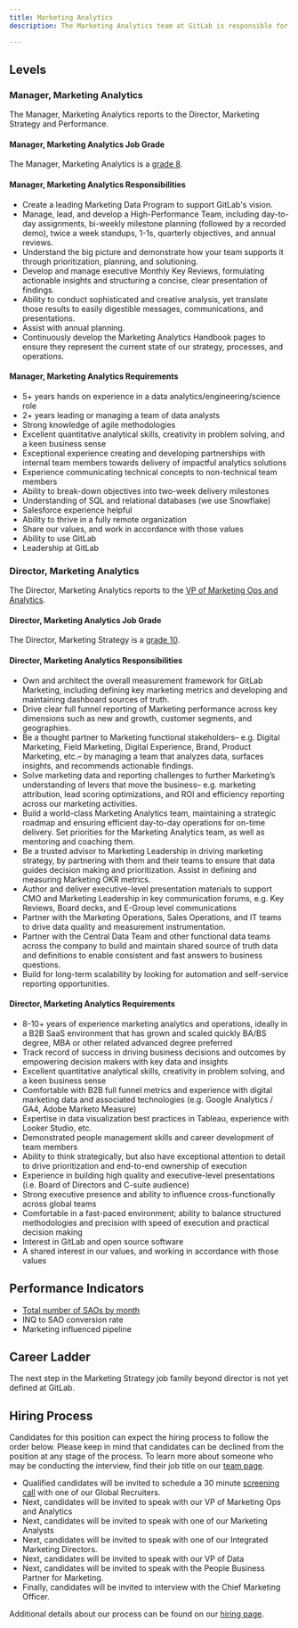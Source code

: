 ```yaml
---
title: Marketing Analytics
description: The Marketing Analytics team at GitLab is responsible for enabling the Marketing org with data and insights to drive marketing strategy, planning, and tactics that generate incremental improvements in our results, and empower us to cohesively communicate Marketing impact.

---
```


## Levels

### Manager, Marketing Analytics

The Manager, Marketing Analytics reports to the Director, Marketing Strategy and Performance.

#### Manager, Marketing Analytics Job Grade

The Manager, Marketing Analytics is a [grade 8](/handbook/total-rewards/compensation/compensation-calculator/#gitlab-job-grades).

#### Manager, Marketing Analytics Responsibilities

- Create a leading Marketing Data Program to support GitLab's vision.
- Manage, lead, and develop a High-Performance Team, including day-to-day assignments, bi-weekly milestone planning (followed by a recorded demo), twice a week standups, 1-1s, quarterly objectives, and annual reviews.
- Understand the big picture and demonstrate how your team supports it through prioritization, planning, and solutioning.
- Develop and manage executive Monthly Key Reviews, formulating actionable insights and structuring a concise, clear presentation of findings.
- Ability to conduct sophisticated and creative analysis, yet translate those results to easily digestible messages, communications, and presentations.
- Assist with annual planning.
- Continuously develop the Marketing Analytics Handbook pages to ensure they represent the current state of our strategy, processes, and operations.

#### Manager, Marketing Analytics Requirements

- 5+ years hands on experience in a data analytics/engineering/science role
- 2+ years leading or managing a team of data analysts
- Strong knowledge of agile methodologies
- Excellent quantitative analytical skills, creativity in problem solving, and a keen business sense
- Exceptional experience creating and developing partnerships with internal team members towards delivery of impactful analytics solutions
- Experience communicating technical concepts to non-technical team members
- Ability to break-down objectives into two-week delivery milestones
- Understanding of SQL and relational databases (we use Snowflake)
- Salesforce experience helpful
- Ability to thrive in a fully remote organization
- Share our values, and work in accordance with those values
- Ability to use GitLab
- Leadership at GitLab

### Director, Marketing Analytics

The Director, Marketing Analytics reports to the [VP of Marketing Ops and Analytics](/job-families/marketing/marketing-operations-and-analytics/#vp-marketing-operations-and-analytics).

#### Director, Marketing Analytics Job Grade

The Director, Marketing Strategy is a [grade 10](/handbook/total-rewards/compensation/compensation-calculator/#gitlab-job-grades).

#### Director, Marketing Analytics Responsibilities

- Own and architect the overall measurement framework for GitLab Marketing, including defining key marketing metrics and developing and maintaining dashboard sources of truth.
- Drive clear full funnel reporting of Marketing performance across key dimensions such as new and growth, customer segments, and geographies.
- Be a thought partner to Marketing functional stakeholders– e.g. Digital Marketing, Field Marketing, Digital Experience, Brand, Product Marketing, etc.– by managing a team that analyzes data, surfaces insights, and recommends actionable findings.
- Solve marketing data and reporting challenges to further Marketing’s understanding of levers that move the business– e.g. marketing attribution, lead scoring optimizations, and ROI and efficiency reporting across our marketing activities.
- Build a world-class Marketing Analytics team, maintaining a strategic roadmap and ensuring efficient day-to-day operations for on-time delivery. Set priorities for the Marketing Analytics team, as well as mentoring and coaching them.
- Be a trusted advisor to Marketing Leadership in driving marketing strategy, by partnering with them and their teams to ensure that data guides decision making and prioritization. Assist in defining and measuring Marketing OKR metrics.
- Author and deliver executive-level presentation materials to support CMO and Marketing Leadership in key communication forums, e.g. Key Reviews, Board decks, and E-Group level communications
- Partner with the Marketing Operations, Sales Operations, and IT teams to drive data quality and measurement instrumentation.
- Partner with the Central Data Team and other functional data teams across the company to build and maintain shared source of truth data and definitions to enable consistent and fast answers to business questions.
- Build for long-term scalability by looking for automation and self-service reporting opportunities.

#### Director, Marketing Analytics Requirements

- 8-10+ years of experience marketing analytics and operations, ideally in a B2B SaaS environment that has grown and scaled quickly
BA/BS degree, MBA or other related advanced degree preferred
- Track record of success in driving business decisions and outcomes by empowering decision makers with key data and insights
- Excellent quantitative analytical skills, creativity in problem solving, and a keen business sense
- Comfortable with B2B full funnel metrics and experience with digital marketing data and associated technologies (e.g. Google Analytics / GA4, Adobe Marketo Measure)
- Expertise in data visualization best practices in Tableau, experience with Looker Studio, etc.
- Demonstrated people management skills and career development of team members
- Ability to think strategically, but also have exceptional attention to detail to drive prioritization and end-to-end ownership of execution
- Experience in building high quality and executive-level presentations (i.e. Board of Directors and C-suite audience)
- Strong executive presence and ability to influence cross-functionally across global teams
- Comfortable in a fast-paced environment; ability to balance structured methodologies and precision with speed of execution and practical decision making
- Interest in GitLab and open source software
- A shared interest in our values, and working in accordance with those values

## Performance Indicators

- [Total number of SAOs by month](/handbook/marketing/performance-indicators/#total-number-of-mqls-by-month)
- INQ to SAO conversion rate
- Marketing influenced pipeline

## Career Ladder

The next step in the Marketing Strategy job family beyond director is not yet defined at GitLab.

## Hiring Process

Candidates for this position can expect the hiring process to follow the order below. Please keep in mind that candidates can be declined from the position at any stage of the process. To learn more about someone who may be conducting the interview, find their job title on our [team page](/handbook/company/team/).

- Qualified candidates will be invited to schedule a 30 minute [screening call](/handbook/hiring/interviewing/#screening-call) with one of our Global Recruiters.
- Next, candidates will be invited to speak with our VP of Marketing Ops and Analytics
- Next, candidates will be invited to speak with one of our Marketing Analysts
- Next, candidates will be invited to speak with one of our Integrated Marketing Directors.
- Next, candidates will be invited to speak with our VP of Data
- Next, candidates will be invited to speak with the People Business Partner for Marketing.
- Finally, candidates will be invited to interview with the Chief Marketing Officer.

Additional details about our process can be found on our [hiring page](/handbook/hiring/).
